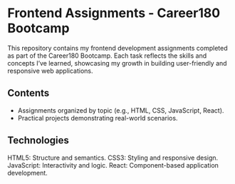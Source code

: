 # Frontend Assignments - Career180 Bootcamp
This repository contains my frontend development assignments completed as part of the Career180 Bootcamp. 
Each task reflects the skills and concepts I’ve learned, showcasing my growth in building user-friendly and responsive web applications.
## Contents
- Assignments organized by topic (e.g., HTML, CSS, JavaScript, React).
- Practical projects demonstrating real-world scenarios.
## Technologies
HTML5: Structure and semantics.
CSS3: Styling and responsive design.
JavaScript: Interactivity and logic.
React: Component-based application development.
